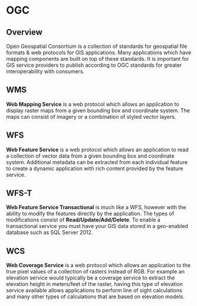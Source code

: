 # OGC

## Overview

Open Geospatial Consortium is a collection of standards for geospatial file formats & web protocols for GIS applications. Many applications which have mapping components are built on top of these standards. It is important for GIS service providers to publish according to OGC standards for greater interoperability with consumers.

## WMS

**Web Mapping Service** is a web protocol which allows an application to display raster maps from a given bounding box and coordinate system. The maps can consist of imagery or a combination of styled vector layers.

## WFS

**Web Feature Service** is a web protocol which allows an application to read a collection of vector data from a given bounding box and coordinate system. Additional metadata can be extracted from each individual feature to create a dynamic application with rich content provided by the feature service.

## WFS-T

**Web Feature Service Transactional** is much like a WFS, however with the ability to modify the features directly by the application. The types of modifications consist of **Read/Update/Add/Delete**. To enable a transactional service you must have your GIS data stored in a geo-enabled database such as SQL Server 2012.

## WCS

**Web Coverage Service** is a web protocol which allows an application to the true pixel values of a collection of rasters instead of RGB. For example an elevation service would typically be a coverage service to extract the elevation height in meters/feet of the raster, having this type of elevation service available allows applications to perform line of sight calculations and many other types of calculations that are based on elevation models.
